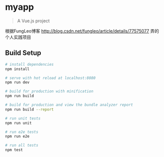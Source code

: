 # myapp

> A Vue.js project

根据FungLeo博客 http://blog.csdn.net/fungleo/article/details/77575077 弄的个人实践项目

## Build Setup

``` bash
# install dependencies
npm install

# serve with hot reload at localhost:8080
npm run dev

# build for production with minification
npm run build

# build for production and view the bundle analyzer report
npm run build --report

# run unit tests
npm run unit

# run e2e tests
npm run e2e

# run all tests
npm test
```

